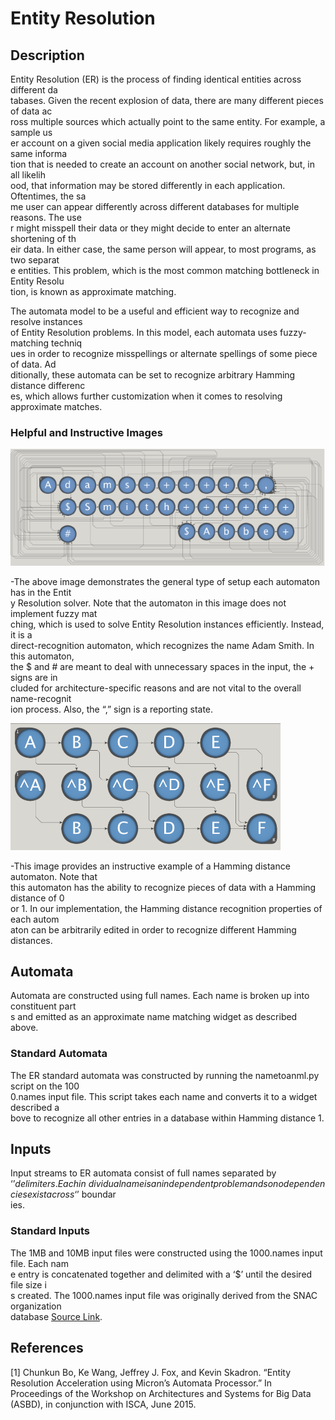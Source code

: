 # **Entity Resolution**

## **Description**

Entity Resolution (ER) is the process of finding identical entities across different da\
tabases. Given the recent explosion of data, there are many different pieces of data ac\
ross multiple sources which actually point to the same entity. For example, a sample us\
er account on a given social media application likely requires roughly the same informa\
tion that is needed to create an account on another social network, but, in all likelih\
ood, that information may be stored differently in each application. Oftentimes, the sa\
me user can appear differently across different databases for multiple reasons. The use\
r might misspell their data or they might decide to enter an alternate shortening of th\
eir data. In either case, the same person will appear, to most programs, as two separat\
e entities. This problem, which is the most common matching bottleneck in Entity Resolu\
tion, is known as approximate matching.

The automata model to be a useful and efficient way to recognize and resolve instances \
of Entity Resolution problems. In this model, each automata uses fuzzy-matching techniq\
ues in order to recognize misspellings or alternate spellings of some piece of data. Ad\
ditionally, these automata can be set to recognize arbitrary Hamming distance differenc\
es, which allows further customization when it comes to resolving approximate matches.

### **Helpful and Instructive Images**

  
   ![](images/er_image1.png?raw=true)

-The above image demonstrates the general type of setup each automaton has in the Entit\
y Resolution solver. Note that the automaton in this image does not implement fuzzy mat\
ching, which is used to solve Entity Resolution instances efficiently. Instead, it is a\
 direct-recognition automaton, which recognizes the name Adam Smith. In this automaton,\
 the $ and # are meant to deal with unnecessary spaces in the input, the + signs are in\
cluded for architecture-specific reasons and are not vital to the overall name-recognit\
ion process. Also, the “,” sign is a reporting state.

  
   ![](images/er_image2.png?raw=true)

-This image provides an instructive example of a Hamming distance automaton. Note that \
this automaton has the ability to recognize pieces of data with a Hamming distance of 0\
 or 1. In our implementation, the Hamming distance recognition properties of each autom\
aton can be arbitrarily edited in order to recognize different Hamming distances.

## **Automata**

Automata are constructed using full names. Each name is broken up into constituent part\
s and emitted as an approximate name matching widget as described above.

### **Standard Automata**
The ER standard automata was constructed by running the nametoanml.py script on the 100\
0.names input file. This script takes each name and converts it to a widget described a\
bove to recognize all other entries in a database within Hamming distance 1.

## **Inputs**
Input streams to ER automata consist of full names separated by ‘$’ delimiters. Each in\
dividual name is an independent problem and so no dependencies exist across ‘$’ boundar\
ies.

### **Standard Inputs**
The 1MB and 10MB input files were constructed using the 1000.names input file. Each nam\
e entry is concatenated together and delimited with a ‘$’ until the desired file size i\
s created. The 1000.names input file was originally derived from the SNAC organization \
database
[Source Link](http://socialarchive.iath.virginia.edu/).


## References
[1] Chunkun Bo, Ke Wang, Jeffrey J. Fox, and Kevin Skadron. “Entity Resolution Acceleration using Micron’s Automata Processor.”  In Proceedings of the Workshop on Architectures and Systems for Big Data (ASBD), in conjunction with ISCA, June 2015.
